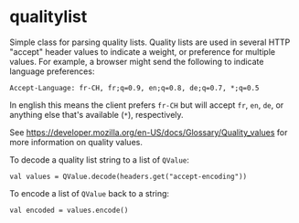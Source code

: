 # qualitylist

Simple class for parsing quality lists. Quality lists are used in several HTTP "accept" header values to indicate a weight, or preference for multiple values. For example, a browser might send the following to indicate language preferences:
```
Accept-Language: fr-CH, fr;q=0.9, en;q=0.8, de;q=0.7, *;q=0.5
```
In english this means the client prefers `fr-CH` but will accept `fr`, `en`, `de`, or anything else that's available (`*`), respectively.

See https://developer.mozilla.org/en-US/docs/Glossary/Quality_values for more information on quality values.

To decode a quality list string to a list of `QValue`:
```
val values = QValue.decode(headers.get("accept-encoding"))
```
To encode a list of `QValue` back to a string:
```
val encoded = values.encode()
```
